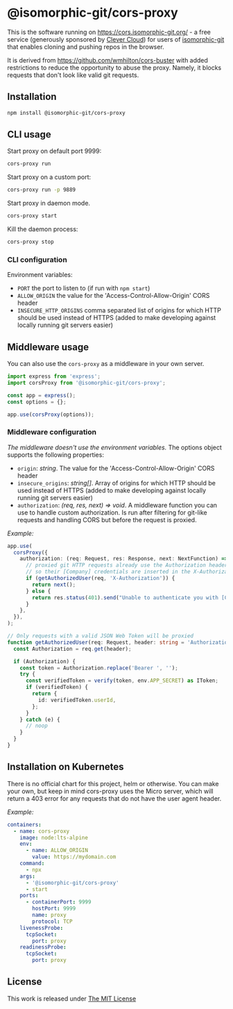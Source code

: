 # @isomorphic-git/cors-proxy

This is the software running on https://cors.isomorphic-git.org/ -
a free service (generously sponsored by [Clever Cloud](https://www.clever-cloud.com/?utm_source=ref&utm_medium=link&utm_campaign=isomorphic-git))
for users of [isomorphic-git](https://isomorphic-git.org) that enables cloning and pushing repos in the browser.

It is derived from https://github.com/wmhilton/cors-buster with added restrictions to reduce the opportunity to abuse the proxy.
Namely, it blocks requests that don't look like valid git requests.

## Installation

```sh
npm install @isomorphic-git/cors-proxy
```

## CLI usage

Start proxy on default port 9999:

```sh
cors-proxy run
```

Start proxy on a custom port:

```sh
cors-proxy run -p 9889
```

Start proxy in daemon mode.

```sh
cors-proxy start
```

Kill the daemon process:

```sh
cors-proxy stop
```

### CLI configuration

Environment variables:

- `PORT` the port to listen to (if run with `npm start`)
- `ALLOW_ORIGIN` the value for the 'Access-Control-Allow-Origin' CORS header
- `INSECURE_HTTP_ORIGINS` comma separated list of origins for which HTTP should be used instead of HTTPS (added to make developing against locally running git servers easier)

## Middleware usage

You can also use the `cors-proxy` as a middleware in your own server.

```js
import express from 'express';
import corsProxy from '@isomorphic-git/cors-proxy';

const app = express();
const options = {};

app.use(corsProxy(options));
```

### Middleware configuration

_The middleware doesn't use the environment variables._ The options object supports the following properties:

- `origin`: _string_. The value for the 'Access-Control-Allow-Origin' CORS header
- `insecure_origins`: _string[]_. Array of origins for which HTTP should be used instead of HTTPS (added to make developing against locally running git servers easier)
- `authorization`: _(req, res, next) => void_. A middleware function you can use to handle custom authorization. Is run after filtering for git-like requests and handling CORS but before the request is proxied.

_Example:_

```ts
app.use(
  corsProxy({
    authorization: (req: Request, res: Response, next: NextFunction) => {
      // proxied git HTTP requests already use the Authorization header for git credentials,
      // so their [Company] credentials are inserted in the X-Authorization header instead.
      if (getAuthorizedUser(req, 'X-Authorization')) {
        return next();
      } else {
        return res.status(401).send("Unable to authenticate you with [Company]'s git proxy");
      }
    },
  }),
);

// Only requests with a valid JSON Web Token will be proxied
function getAuthorizedUser(req: Request, header: string = 'Authorization') {
  const Authorization = req.get(header);

  if (Authorization) {
    const token = Authorization.replace('Bearer ', '');
    try {
      const verifiedToken = verify(token, env.APP_SECRET) as IToken;
      if (verifiedToken) {
        return {
          id: verifiedToken.userId,
        };
      }
    } catch (e) {
      // noop
    }
  }
}
```

## Installation on Kubernetes

There is no official chart for this project, helm or otherwise. You can make your own, but keep in mind cors-proxy uses the Micro server, which will return a 403 error for any requests that do not have the user agent header.

_Example:_

```yaml
containers:
  - name: cors-proxy
    image: node:lts-alpine
    env:
      - name: ALLOW_ORIGIN
        value: https://mydomain.com
    command:
      - npx
    args:
      - '@isomorphic-git/cors-proxy'
      - start
    ports:
      - containerPort: 9999
        hostPort: 9999
        name: proxy
        protocol: TCP
    livenessProbe:
      tcpSocket:
        port: proxy
    readinessProbe:
      tcpSocket:
        port: proxy
```

## License

This work is released under [The MIT License](https://opensource.org/licenses/MIT)
